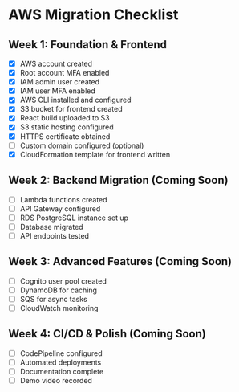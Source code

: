 # AWS Migration Checklist

## Week 1: Foundation & Frontend

- [x] AWS account created
- [x] Root account MFA enabled
- [x] IAM admin user created
- [x] IAM user MFA enabled
- [x] AWS CLI installed and configured
- [x] S3 bucket for frontend created
- [x] React build uploaded to S3
- [x] S3 static hosting configured
- [x] HTTPS certificate obtained
- [ ] Custom domain configured (optional)
- [x] CloudFormation template for frontend written

## Week 2: Backend Migration (Coming Soon)

- [ ] Lambda functions created
- [ ] API Gateway configured
- [ ] RDS PostgreSQL instance set up
- [ ] Database migrated
- [ ] API endpoints tested

## Week 3: Advanced Features (Coming Soon)

- [ ] Cognito user pool created
- [ ] DynamoDB for caching
- [ ] SQS for async tasks
- [ ] CloudWatch monitoring

## Week 4: CI/CD & Polish (Coming Soon)

- [ ] CodePipeline configured
- [ ] Automated deployments
- [ ] Documentation complete
- [ ] Demo video recorded
